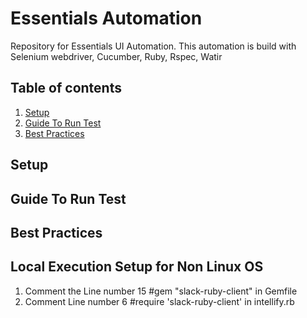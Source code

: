 # Essentials Automation
Repository for Essentials UI Automation. This automation is build with Selenium webdriver, Cucumber, Ruby, Rspec, Watir

## Table of contents
1. [Setup](#Setup)
2. [Guide To Run Test](#Guide-To-Run-Test)
3. [Best Practices](#Best-Practices)


## Setup

## Guide To Run Test

## Best Practices

## Local Execution Setup for Non Linux OS

1. Comment the Line number 15 #gem "slack-ruby-client"  in Gemfile
2. Comment Line number 6 #require 'slack-ruby-client' in intellify.rb